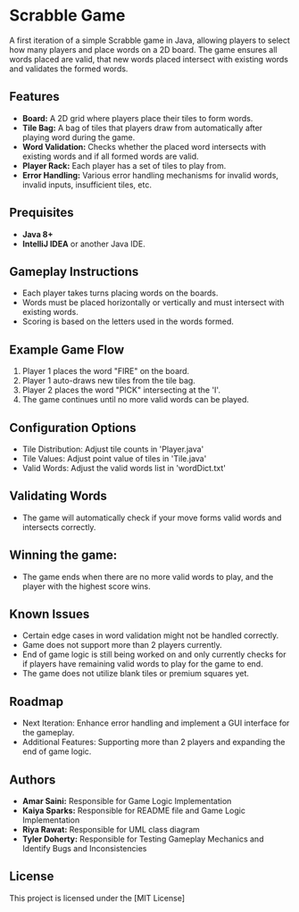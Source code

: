# Scrabble Game

A first iteration of a simple Scrabble game in Java, allowing players to select how many players and place words on a 2D board.
The game ensures all words placed are valid, that new words placed intersect with existing words and validates the formed words.

## Features 
- **Board:** A 2D grid where players place their tiles to form words.
- **Tile Bag:** A bag of tiles that players draw from automatically after playing word during the game.
- **Word Validation:** Checks whether the placed word intersects with existing words and if all formed words are valid.
- **Player Rack:** Each player has a set of tiles to play from.
- **Error Handling:** Various error handling mechanisms for invalid words, invalid inputs, insufficient tiles, etc.

## Prequisites 
- **Java 8+**
-  **IntelliJ IDEA** or another Java IDE.
  
## Gameplay Instructions
- Each player takes turns placing words on the boards.
- Words must be placed horizontally or vertically and must intersect with existing words.
- Scoring is based on the letters used in the words formed.

## Example Game Flow
1. Player 1 places the word "FIRE" on the board.
2. Player 1 auto-draws new tiles from the tile bag.
3. Player 2 places the word "PICK" intersecting at the 'I'.
4. The game continues until no more valid words can be played.

## Configuration Options
- Tile Distribution: Adjust tile counts in 'Player.java'
- Tile Values: Adjust point value of tiles in 'Tile.java'
- Valid Words: Adjust the valid words list in 'wordDict.txt'

## Validating Words
- The game will automatically check if your move forms valid words and intersects correctly.

## Winning the game:
- The game ends when there are no more valid words to play, and the player with the highest score wins.

## Known Issues
- Certain edge cases in word validation might not be handled correctly.
- Game does not support more than 2 players currently.
- End of game logic is still being worked on and only currently checks for if players have remaining valid words to play for the game to end.
- The game does not utilize blank tiles or premium squares yet.

## Roadmap
- Next Iteration: Enhance error handling and implement a GUI interface for the gameplay.
- Additional Features: Supporting more than 2 players and expanding the end of game logic.

## Authors 
- **Amar Saini:** Responsible for Game Logic Implementation
- **Kaiya Sparks:** Responsible for README file and Game Logic Implementation
- **Riya Rawat:** Responsible for UML class diagram
- **Tyler Doherty:** Responsible for Testing Gameplay Mechanics and Identify Bugs and Inconsistencies
## License
This project is licensed under the [MIT License]

